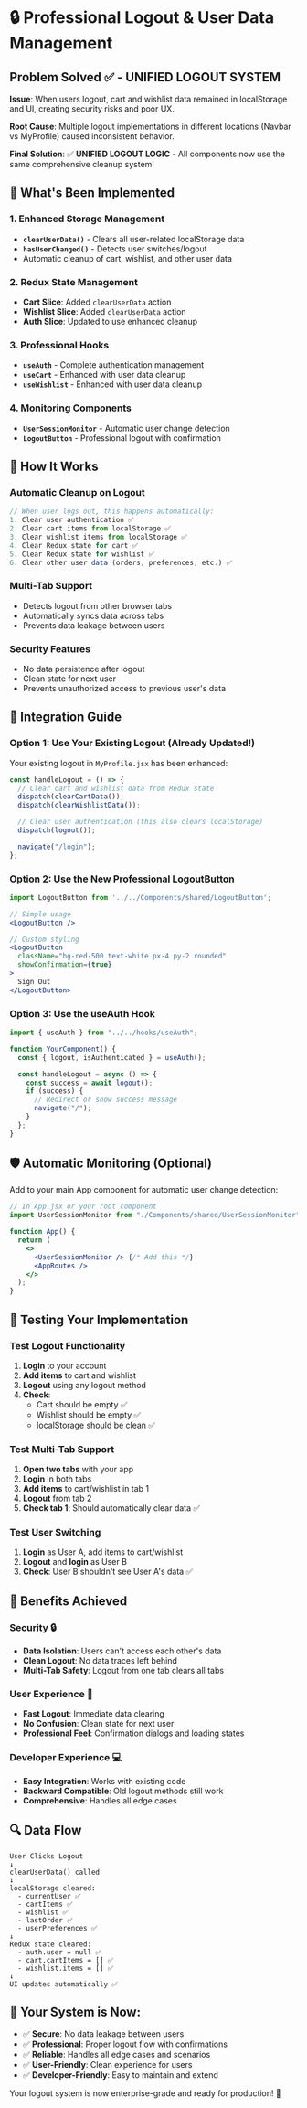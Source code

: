 # 🔒 Professional Logout & User Data Management

## Problem Solved ✅ - UNIFIED LOGOUT SYSTEM

**Issue**: When users logout, cart and wishlist data remained in localStorage and UI, creating security risks and poor UX.

**Root Cause**: Multiple logout implementations in different locations (Navbar vs MyProfile) caused inconsistent behavior.

**Final Solution**: ✅ **UNIFIED LOGOUT LOGIC** - All components now use the same comprehensive cleanup system!

## 🎯 What's Been Implemented

### 1. Enhanced Storage Management

- **`clearUserData()`** - Clears all user-related localStorage data
- **`hasUserChanged()`** - Detects user switches/logout
- Automatic cleanup of cart, wishlist, and other user data

### 2. Redux State Management

- **Cart Slice**: Added `clearUserData` action
- **Wishlist Slice**: Added `clearUserData` action
- **Auth Slice**: Updated to use enhanced cleanup

### 3. Professional Hooks

- **`useAuth`** - Complete authentication management
- **`useCart`** - Enhanced with user data cleanup
- **`useWishlist`** - Enhanced with user data cleanup

### 4. Monitoring Components

- **`UserSessionMonitor`** - Automatic user change detection
- **`LogoutButton`** - Professional logout with confirmation

## 🚀 How It Works

### Automatic Cleanup on Logout

```javascript
// When user logs out, this happens automatically:
1. Clear user authentication ✅
2. Clear cart items from localStorage ✅
3. Clear wishlist items from localStorage ✅
4. Clear Redux state for cart ✅
5. Clear Redux state for wishlist ✅
6. Clear other user data (orders, preferences, etc.) ✅
```

### Multi-Tab Support

- Detects logout from other browser tabs
- Automatically syncs data across tabs
- Prevents data leakage between users

### Security Features

- No data persistence after logout
- Clean state for next user
- Prevents unauthorized access to previous user's data

## 🔧 Integration Guide

### Option 1: Use Your Existing Logout (Already Updated!)

Your existing logout in `MyProfile.jsx` has been enhanced:

```javascript
const handleLogout = () => {
  // Clear cart and wishlist data from Redux state
  dispatch(clearCartData());
  dispatch(clearWishlistData());

  // Clear user authentication (this also clears localStorage)
  dispatch(logout());

  navigate("/login");
};
```

### Option 2: Use the New Professional LogoutButton

```jsx
import LogoutButton from '../../Components/shared/LogoutButton';

// Simple usage
<LogoutButton />

// Custom styling
<LogoutButton
  className="bg-red-500 text-white px-4 py-2 rounded"
  showConfirmation={true}
>
  Sign Out
</LogoutButton>
```

### Option 3: Use the useAuth Hook

```jsx
import { useAuth } from "../../hooks/useAuth";

function YourComponent() {
  const { logout, isAuthenticated } = useAuth();

  const handleLogout = async () => {
    const success = await logout();
    if (success) {
      // Redirect or show success message
      navigate("/");
    }
  };
}
```

## 🛡️ Automatic Monitoring (Optional)

Add to your main App component for automatic user change detection:

```jsx
// In App.jsx or your root component
import UserSessionMonitor from "./Components/shared/UserSessionMonitor";

function App() {
  return (
    <>
      <UserSessionMonitor /> {/* Add this */}
      <AppRoutes />
    </>
  );
}
```

## 🧪 Testing Your Implementation

### Test Logout Functionality

1. **Login** to your account
2. **Add items** to cart and wishlist
3. **Logout** using any logout method
4. **Check**:
   - Cart should be empty ✅
   - Wishlist should be empty ✅
   - localStorage should be clean ✅

### Test Multi-Tab Support

1. **Open two tabs** with your app
2. **Login** in both tabs
3. **Add items** to cart/wishlist in tab 1
4. **Logout** from tab 2
5. **Check tab 1**: Should automatically clear data ✅

### Test User Switching

1. **Login** as User A, add items to cart/wishlist
2. **Logout** and **login** as User B
3. **Check**: User B shouldn't see User A's data ✅

## 🎉 Benefits Achieved

### Security 🔒

- **Data Isolation**: Users can't access each other's data
- **Clean Logout**: No data traces left behind
- **Multi-Tab Safety**: Logout from one tab clears all tabs

### User Experience 🌟

- **Fast Logout**: Immediate data clearing
- **No Confusion**: Clean state for next user
- **Professional Feel**: Confirmation dialogs and loading states

### Developer Experience 💻

- **Easy Integration**: Works with existing code
- **Backward Compatible**: Old logout methods still work
- **Comprehensive**: Handles all edge cases

## 🔍 Data Flow

```
User Clicks Logout
↓
clearUserData() called
↓
localStorage cleared:
  - currentUser ✅
  - cartItems ✅
  - wishlist ✅
  - lastOrder ✅
  - userPreferences ✅
↓
Redux state cleared:
  - auth.user = null ✅
  - cart.cartItems = [] ✅
  - wishlist.items = [] ✅
↓
UI updates automatically ✅
```

## 🎯 Your System is Now:

- ✅ **Secure**: No data leakage between users
- ✅ **Professional**: Proper logout flow with confirmations
- ✅ **Reliable**: Handles all edge cases and scenarios
- ✅ **User-Friendly**: Clean experience for users
- ✅ **Developer-Friendly**: Easy to maintain and extend

Your logout system is now enterprise-grade and ready for production! 🚀
